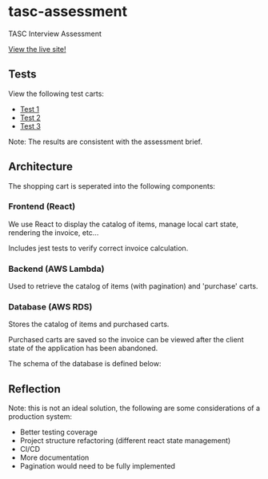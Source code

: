 # tasc-assessment
TASC Interview Assessment

[View the live site!](https://tasc.mitchell.mosure.me)

## Tests
View the following test carts:
* [Test 1](https://tasc.mitchell.mosure.me/invoice/test1)
* [Test 2](https://tasc.mitchell.mosure.me/invoice/test2)
* [Test 3](https://tasc.mitchell.mosure.me/invoice/test3)

Note: The results are consistent with the assessment brief.

## Architecture
The shopping cart is seperated into the following components:

### Frontend (React)
We use React to display the catalog of items, manage local cart state, rendering the invoice, etc...

Includes jest tests to verify correct invoice calculation.

### Backend (AWS Lambda)
Used to retrieve the catalog of items (with pagination) and 'purchase' carts.

### Database (AWS RDS)
Stores the catalog of items and purchased carts.

Purchased carts are saved so the invoice can be viewed after the client state of the application has been abandoned.

The schema of the database is defined below:

## Reflection
Note: this is not an ideal solution, the following are some considerations of a production system:
* Better testing coverage
* Project structure refactoring (different react state management)
* CI/CD
* More documentation
* Pagination would need to be fully implemented
